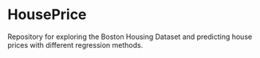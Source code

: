 # HousePrice
Repository for exploring the Boston Housing Dataset and predicting house prices with different regression methods.
